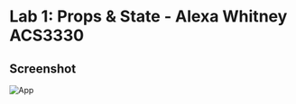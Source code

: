 # Lab 1: Props & State - Alexa Whitney ACS3330

## Screenshot
![App](https://i.imgur.com/3opXfFf.png)

